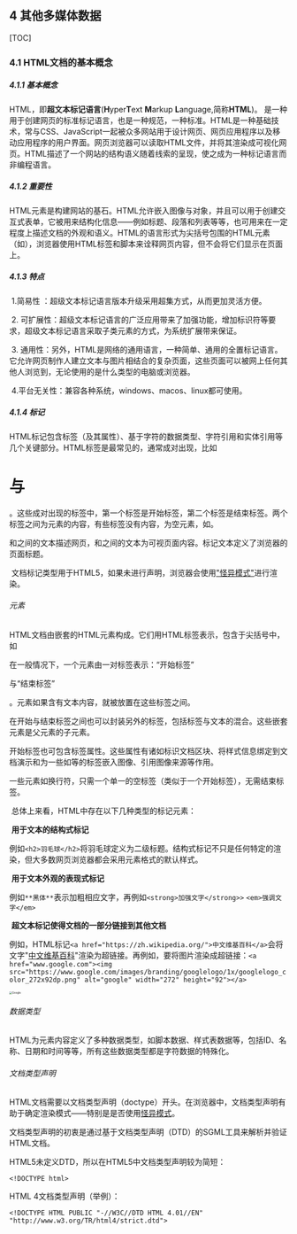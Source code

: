## 4 其他多媒体数据

[TOC]

### 4.1 HTML文档的基本概念

##### 4.1.1 基本概念

​	HTML，即**超文本标记语言**(**H**yper**T**ext **M**arkup **L**anguage,简称**HTML**)。 是一种用于创建网页的标准标记语言，也是一种规范，一种标准。HTML是一种基础技术，常与CSS、JavaScript一起被众多网站用于设计网页、网页应用程序以及移动应用程序的用户界面。网页浏览器可以读取HTML文件，并将其渲染成可视化网页。HTML描述了一个网站的结构语义随着线索的呈现，使之成为一种标记语言而非编程语言。 



##### 4.1.2 重要性

 HTML元素是构建网站的基石。HTML允许嵌入图像与对象，并且可以用于创建交互式表单，它被用来结构化信息——例如标题、段落和列表等等，也可用来在一定程度上描述文档的外观和语义。HTML的语言形式为尖括号包围的HTML元素（如<html>），浏览器使用HTML标签和脚本来诠释网页内容，但不会将它们显示在页面上。 



##### 4.1.3 特点

​	1.简易性 ：超级文本标记语言版本升级采用超集方式，从而更加灵活方便。 

​	2. 可扩展性：超级文本标记语言的广泛应用带来了加强功能，增加标识符等要求，超级文本标记语言采取子类元素的方式，为系统扩展带来保证。 

​	3. 通用性：另外，HTML是网络的通用语言，一种简单、通用的全置标记语言。它允许网页制作人建立文本与图片相结合的复杂页面，这些页面可以被网上任何其他人浏览到，无论使用的是什么类型的电脑或浏览器。 

​	4.平台无关性：兼容各种系统，windows、macos、linux都可使用。



##### 4.1.4 标记

​	HTML标记包含标签（及其属性）、基于字符的数据类型、字符引用和实体引用等几个关键部分。HTML标签是最常见的，通常成对出现，比如<h1>与</h1>。这些成对出现的标签中，第一个标签是开始标签，第二个标签是结束标签。两个标签之间为元素的内容，有些标签没有内容，为空元素，如<img>。

​	<html>和</html>之间的文本描述网页，<body>和</body>之间的文本为可视页面内容。标记文本<title>Title</title>定义了浏览器的页面标题。

​	文档标记类型<!DOCTYPE html>用于HTML5，如果未进行声明，浏览器会使用["怪异模式"]( [https://zh.wikipedia.org/wiki/%E6%80%AA%E5%BC%82%E6%A8%A1%E5%BC%8F](https://zh.wikipedia.org/wiki/怪异模式) )进行渲染。

###### 元素

​	HTML文档由嵌套的HTML元素构成。它们用HTML标签表示，包含于尖括号中，如<p>

​	在一般情况下，一个元素由一对标签表示：“开始标签”<p>与“结束标签”</p>。元素如果含有文本内容，就被放置在这些标签之间。

​	在开始与结束标签之间也可以封装另外的标签，包括标签与文本的混合。这些嵌套元素是父元素的子元素。

​	开始标签也可包含标签属性。这些属性有诸如标识文档区块、将样式信息绑定到文档演示和为一些如<img>等的标签嵌入图像、引用图像来源等作用。

​	一些元素如换行符，只需一个单一的空标签（类似于一个开始标签），无需结束标签。

​	总体上来看，HTML中存在以下几种类型的标记元素：

​	**用于文本的结构式标记**

​	例如```<h2>羽毛球</h2>```将羽毛球定义为二级标题。结构式标记不只是任何特定的渲染，但大多数网页浏览器都会采用元素格式的默认样式。

​	**用于文本外观的表现式标记**

​	例如```**黑体**```表示加粗相应文字，再例如```<strong>加强文字</strong>>``` ```<em>强调文字</em>```

​	**超文本标记使得文档的一部分链接到其他文档**

​	例如，HTML标记```<a href="https://zh.wikipedia.org/">中文维基百科</a>```会将文字"[中文维基百科](https://zh.wikipedia.org/)"渲染为超链接。再例如，要将图片渲染成超链接：```<a href="www.google.com"><img src="https://www.google.com/images/branding/googlelogo/1x/googlelogo_color_272x92dp.png" alt="google" width="272" height="92"></a>```

[<img src="https://www.google.com/images/branding/googlelogo/2x/googlelogo_color_272x92dp.png" alt="Google" style="zoom:33%;" />](www.google.com)



###### 数据类型

​	HTML为元素内容定义了多种数据类型，如脚本数据、样式表数据等，包括ID、名称、日期和时间等等，所有这些数据类型都是字符数据的特殊化。



###### 文档类型声明

​	HTML文档需要以文档类型声明（doctype）开头。在浏览器中，文档类型声明有助于确定渲染模式——特别是是否使用[怪异模式](https://zh.wikipedia.org/wiki/怪异模式)。

文档类型声明的初衷是通过基于文档类型声明（DTD）的SGML工具来解析并验证HTML文档。

HTML5未定义DTD，所以在HTML5中文档类型声明较为简短：

```
<!DOCTYPE html>
```

HTML 4文档类型声明（举例）：

```
<!DOCTYPE HTML PUBLIC "-//W3C//DTD HTML 4.01//EN" "http://www.w3.org/TR/html4/strict.dtd">
```

